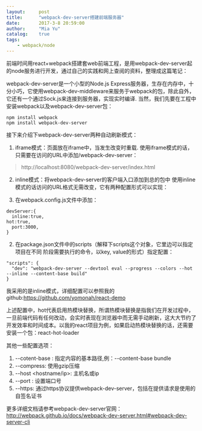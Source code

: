 ```yaml
---
layout:     post
title:      "webpack-dev-server搭建前端服务器"
date:       2017-3-8 20:59:00
author:     "Mia Yu"
catalog: 	true
tags:
    - webpack/node
---
```


前端时间用react+webpack搭建套web前端工程，是用webpack-dev-server起的node服务进行开发，通过自己的实践和网上查阅的资料，整理成这篇笔记：

webpack-dev-server是一个小型的Node.js Express服务器，生存在内存中，十分小巧，它使用webpack-dev-middleware来服务于webpack的包，除此自外，它还有一个通过Sock.js来连接到服务器，实现实时编译.
当然，我们先要在工程中安装webpack以及webpack-dev-server包：
```
npm install webpack
npm install webpack-dev-server
```

接下来介绍下webpack-dev-server两种自动刷新模式：

1. iframe模式：页面放在iframe中，当发生改变时重载.
使用iframe模式的话，只需要在访问的URL中添加/webpack-dev-server：  
>http://localhost:8080/webpack-dev-server/index.html

2. inline模式：将webpack-dev-server的客户端入口添加到总的包中
使用inline模式的话访问的URL格式无需改变，它有两种配置形式可以实现：

1. 在webpack.config.js文件中添加：
```
devServer:{
  inline:true,
hot:true,
  port:3000,
}
```
2. 在package.json文件中的scripts（解释下scripts这个对象，它里边可以指定项目在不同 阶段需要执行的命令，以key, value的形式）指定配置：
```
"scripts": {
  "dev": "webpack-dev-server --devtool eval --progress --colors --hot --inline --content-base build"
}
```
我采用的是inline模式，详细配置可以参照我的github:https://github.com/yomonah/react-demo

上述配置中，hot代表启用热模块替换，所谓热模块替换是指我们在开发过程中，一旦前端代码有任何改动，会实时表现在浏览器中而无需手动刷新，这大大节约了开发效率和时间成本。以我的react项目为例，如果启动热模块替换的话，还需要安装一个包：react-hot-loader

其他一些配置选项：

1. --cotent-base <file>: 指定内容的基本路径,例：--content-base bundle
2. --compress: 使用gzip压缩
3. --host <hostname/ip>: 主机名或ip
4. --port <number>: 设置端口号
5. --https: 通过https协议提供webpack-dev-server，包括在提供请求是使用的自签名证书

更多详细文档请参考webpack-dev-server官网：http://webpack.github.io/docs/webpack-dev-server.html#webpack-dev-server-cli
